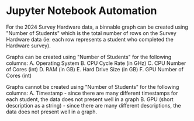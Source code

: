 # Jupyter Notebook Automation

For the 2024 Survey Hardware data, a binnable graph can be created using "Number of Students" which is the total number of rows on the Survey Hardware data (ie: each row represents a student who completed the Hardware survey).  

Graphs can be created using "Number of Students" for the following columns:
  A. Operating System
  B. CPU Cycle Rate (in GHz)
  C. CPU Number of Cores (int)
  D. RAM (in GB)
  E. Hard Drive Size (in GB)
  F. GPU Number of Cores (int)

Graphs cannot be created using "Number of Students" for the following columns:
  A. Timestamp - since there are many different timestamps for each student, the data does not present well in a graph
  B. GPU (short description as a string) - since there are many different descriptions, the data does not present well in a      graph.



